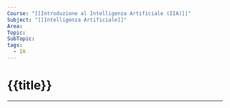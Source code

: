```yaml
---
Course: "[[Introduzione al Intelligenza Artificiale (IIA)]]"
Subject: "[[Intelligenza Artificiale]]"
Area: 
Topic: 
SubTopic: 
tags:
  - IA
---
```

# {{title}}
---

